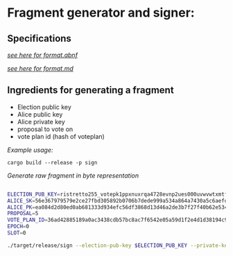 # Fragment generator and signer:

## Specifications
 [*see here for format.abnf*](../chain-libs/chain-impl-mockchain/doc/format.abnf)

 [*see here for format.md*](../chain-libs/chain-impl-mockchain/doc/format.md)

## Ingredients for generating a fragment

- Election public key
- Alice public key
- Alice private key
- proposal to vote on
- vote plan id (hash of voteplan)

*Example usage:*

```
cargo build --release -p sign
```  

*Generate raw fragment in byte representation*

```bash

ELECTION_PUB_KEY=ristretto255_votepk1ppxnuxrqa4728evnp2ues000uvwvwtxmtf77ejc29lknjuqqu44s4cfmja
ALICE_SK=56e367979579e2ce27fbd305892b0706b7dede999a534a864a7430a5c6aefd3c
ALICE_PK=ea084d2d80ed0ab681333d934efc56df3868d13d46a2de3b7f27f40b62e5344d
PROPOSAL=5
VOTE_PLAN_ID=36ad42885189a0ac3438cdb57bc8ac7f6542e05a59d1f2e4d1d38194c9d4ac7b
EPOCH=0
SLOT=0

./target/release/sign --election-pub-key $ELECTION_PUB_KEY --private-key $ALICE_SK --public-key $ALICE_PK --proposal $PROPOSAL --vote-plan-id $VOTE_PLAN_ID --epoch $EPOCH --slot $SLOT

```